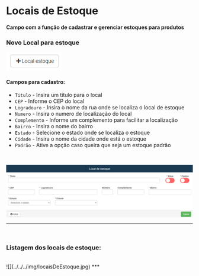 # Locais de Estoque
**Campo com a função de cadastrar e gerenciar estoques para produtos**

### Novo Local para estoque

![](../../../img/novoEstoque.png)

#### **Campos para cadastro**:

* `Titulo` - Insira um titulo para o local
* `CEP` - Informe o CEP do local
* `Logradouro` - Insira o nome da rua onde se localiza o local de estoque
* `Numero` - Insira o numero de localização do local
* `Complemento` - Informe um complemento para facilitar a localização
* `Bairro` - Insira o nome do bairro
* `Estado` - Selecione o estado onde se localiza o estoque
* `Cidade` - Insira o nome da cidade onde está o estoque
* `Padrão` - Ative a opção caso queira que seja um estoque padrão
<br>

![](../../../img/localEstoque.png)
***
<br>

### **Listagem dos locais de estoque:**
<br>
![](../../../img/locaisDeEstoque.jpg)
***